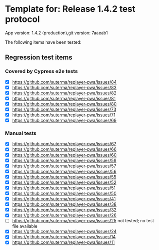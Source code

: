 # Template for: Release 1.4.2 test protocol

App version: 1.4.2 (production),git version: 7aaeab1

The following items have been tested:

## Regression test items

### Covered by Cypress e2e tests
- [x] https://github.com/suterma/replayer-pwa/issues/84
- [x] https://github.com/suterma/replayer-pwa/issues/83 
- [x] https://github.com/suterma/replayer-pwa/issues/82
- [x] https://github.com/suterma/replayer-pwa/issues/81
- [x] https://github.com/suterma/replayer-pwa/issues/80
- [x] https://github.com/suterma/replayer-pwa/issues/73
- [x] https://github.com/suterma/replayer-pwa/issues/71
- [x] https://github.com/suterma/replayer-pwa/issues/69

### Manual tests

- [x] https://github.com/suterma/replayer-pwa/issues/67
- [x] https://github.com/suterma/replayer-pwa/issues/66
- [x] https://github.com/suterma/replayer-pwa/issues/60
- [x] https://github.com/suterma/replayer-pwa/issues/59
- [x] https://github.com/suterma/replayer-pwa/issues/57
- [x] https://github.com/suterma/replayer-pwa/issues/56
- [x] https://github.com/suterma/replayer-pwa/issues/55
- [x] https://github.com/suterma/replayer-pwa/issues/52
- [x] https://github.com/suterma/replayer-pwa/issues/51
- [x] https://github.com/suterma/replayer-pwa/issues/50
- [x] https://github.com/suterma/replayer-pwa/issues/41
- [x] https://github.com/suterma/replayer-pwa/issues/38
- [x] https://github.com/suterma/replayer-pwa/issues/32
- [x] https://github.com/suterma/replayer-pwa/issues/26
- [ ] https://github.com/suterma/replayer-pwa/issues/25 not tested; no test file available
- [x] https://github.com/suterma/replayer-pwa/issues/24
- [x] https://github.com/suterma/replayer-pwa/issues/14
- [x] https://github.com/suterma/replayer-pwa/issues/11